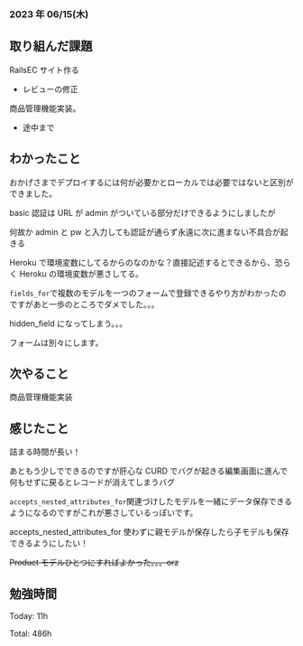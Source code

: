 ### 2023 年 06/15(木)

## 取り組んだ課題

RailsEC サイト作る

- レビューの修正

商品管理機能実装。

- 途中まで

## わかったこと

おかげさまでデプロイするには何が必要かとローカルでは必要ではないと区別ができました。

basic 認証は URL が admin がついている部分だけできるようにしましたが

何故か admin と pw と入力しても認証が通らず永遠に次に進まない不具合が起きる

Heroku で環境変数にしてるからのなのかな？直接記述するとできるから、恐らく Heroku の環境変数が悪さしてる。

`fields_for`で複数のモデルを一つのフォームで登録できるやり方がわかったのですがあと一歩のところでダメでした。。。

hidden_field になってしまう。。。

フォームは別々にします。

## 次やること

商品管理機能実装

## 感じたこと

詰まる時間が長い！

あともう少しでできるのですが肝心な CURD でバグが起きる編集画面に進んで何もせずに戻るとレコードが消えてしまうバグ

`accepts_nested_attributes_for`関連づけしたモデルを一緒にデータ保存できるようになるのですがこれが悪さしているっぽいです。

accepts_nested_attributes_for 使わずに親モデルが保存したら子モデルも保存できるようにしたい！

~~Product モデルひとつにすればよかった。。。orz~~

## 勉強時間

Today: 11h

Total: 486h
